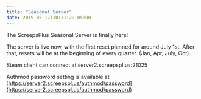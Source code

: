 ```yaml
---
title: "Seasonal Server"
date: 2019-05-17T10:31:29-05:00
---
```


The ScreepsPlus Seasonal Server is finally here!

The server is live now, with the first reset planned for around July 1st. After that, resets will be at the beginning of every quarter. (Jan, Apr, July, Oct)

Steam client can connect at server2.screepspl.us:21025

Authmod password setting is available at [https://server2.screepspl.us/authmod/password](https://server2.screepspl.us/authmod/password)

